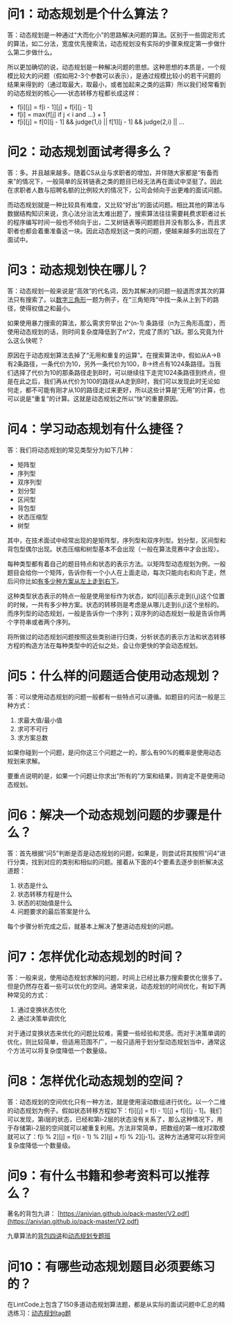 # 问1：动态规划是个什么算法？
答：动态规划是一种通过“大而化小”的思路解决问题的算法。区别于一些固定形式的算法，如二分法，宽度优先搜索法，动态规划没有实际的步骤来规定第一步做什么第二步做什么。

所以更加确切的说，动态规划是一种解决问题的思想。这种思想的本质是，一个规模比较大的问题（假如用2-3个参数可以表示），是通过规模比较小的若干问题的结果来得到的（通过取最大，取最小，或者加起来之类的运算）所以我们经常看到的动态规划的核心——状态转移方程都长成这样：

* f[i][j] = f[i - 1][j] + f[i][j - 1]
* f[i] = max{f[j] if j < i and …} + 1
* f[i][j] = f[0][j - 1] && judge(1,i) || f[1][j - 1] && judge(2,i) || …

# 问2：动态规划面试考得多么？

答：多。并且越来越多。随着CS从业与求职者的增加，并伴随大家都是“有备而来”的情况下，一般简单的反转链表之类的题目已经无法再在面试中坚挺了。因此在求职者人数与招聘名额的比例较大的情况下，公司会倾向于出更难的面试问题。

而动态规划就是一种比较具有难度，又比较“好出”的面试问题。相比其他的算法与数据结构知识来说，贪心法分治法太难出题了，搜索算法往往需要耗费求职者过长的程序编写时间一般也不倾向于出，二叉树链表等问题题目并没有那么多，而且求职者也都会着重准备这一块。因此动态规划这一类的问题，便越来越多的出现在了面试中。

# 问3：动态规划快在哪儿？

答：动态规划一般来说是“高效”的代名词，因为其解决的问题一般退而求其次的算法只有搜索了。以[数字三角形](http://www.lintcode.com/problem/triangle/?utm_source=sc-github-lm)一题为例子，在“三角矩阵”中找一条从上到下的路径，使得权值之和最小。

如果使用暴力搜索的算法，那么需求穷举出 2^(n-1) 条路径（n为三角形高度），而使用动态规划的话，则时间复杂度降低到了n^2，完成了质的飞跃。那么究竟为什么这么快呢？

原因在于动态规划算法去掉了“无用和重复的运算”。在搜索算法中，假如从A->B有2条路径，一条代价为10，另外一条代价为100，B->终点有1024条路径。当我们选择了代价为10的那条路径走到B时，可以继续往下走完1024条路径到终点，但是在此之后，我们再从代价为100的路径从A走到B时，我们可以发现此时无论如何走，都不可能有刚才从10的路径走过来更好，所以这些计算是“无用”的计算，也可以说是“重复”的计算。这就是动态规划之所以“快”的重要原因。

# 问4：学习动态规划有什么捷径？

答：我们将动态规划的常见类型分为如下几种：

* 矩阵型
* 序列型
* 双序列型
* 划分型
* 区间型
* 背包型
* 状态压缩型
* 树型

其中，在技术面试中经常出现的是矩阵型，序列型和双序列型。划分型，区间型和背包型偶尔出现。状态压缩和树型基本不会出现（一般在算法竞赛中才会出现）。

每种类型都有着自己的题目特点和状态的表示方法。以矩阵型动态规划为例，一般题目会给你一个矩阵，告诉你有一个小人在上面走动，每次只能向右和向下走，然后问你比如[有多少种方案从左上走到右下](http://www.lintcode.com/problem/unique-paths/?utm_source=sc-github-lm)。

这种类型状态表示的特点一般是使用坐标作为状态，如f[i][j]表示走到(i,j)这个位置的时候，一共有多少种方案。状态的转移则是考虑是从哪儿走到(i,j)这个坐标的。而序列型的动态规划，一般是告诉你一个序列；双序列的动态规划一般是告诉你两个字符串或者两个序列。

将所做过的动态规划问题按照这些类别进行归类，分析状态的表示方法和状态转移方程的构造方法在每种类型中的近似之处，会让你更快的学会动态规划。

# 问5：什么样的问题适合使用动态规划？

答：可以使用动态规划的问题一般都有一些特点可以遵循。如题目的问法一般是三种方式：

1. 求最大值/最小值
2. 求可不可行
3. 求方案总数

如果你碰到一个问题，是问你这三个问题之一的，那么有90%的概率是使用动态规划来求解。

要重点说明的是，如果一个问题让你求出“所有的”方案和结果，则肯定不是使用动态规划。

# 问6：解决一个动态规划问题的步骤是什么？

答：首先根据“问5”判断是否是动态规划的问题，如果是，则尝试将其按照“问4”进行分类，找到对应的类别和相似的问题。接着从下面的4个要素去逐步剖析解决这道题：

1. 状态是什么
2. 状态转移方程是什么
3. 状态的初始值是什么
4. 问题要求的最后答案是什么

每个步骤分析完成之后，就基本上解决了整道动态规划的问题。

# 问7：怎样优化动态规划的时间？

答：一般来说，使用动态规划求解的问题，时间上已经比暴力搜索要优化很多了。但是仍然存在着一些可以优化的空间。通常来说，动态规划的时间优化，有如下两种常见的方式：

1. 通过变换状态优化
2. 通过决策单调优化

对于通过变换状态来优化的问题比较难，需要一些经验和灵感。而对于决策单调的优化，则比较简单，但适用范围不广，一般只适用于划分型动态规划当中，通常这个方法可以将复杂度降低一个数量级。

# 问8：怎样优化动态规划的空间？

答：动态规划的空间优化只有一种方法，就是使用滚动数组进行优化。以一个二维的动态规划为例子。假如状态转移方程如下：f[i][j] = f[i - 1][j] + f[i][j - 1]。我们可以发现，第i层的状态，已经和第i-2层的状态没有关系了，那么这种情况下，用于存储第i-2层的空间就可以被重复利用。方法非常简单，把数组的第一维对2取模就可以了：f[i % 2][j] = f[(i - 1) % 2][j] + f[i % 2][j-1]。这种方法通常可以将空间复杂度降低一个数量级。

# 问9：有什么书籍和参考资料可以推荐么？
著名的背包九讲：
[https://anivian.github.io/pack-master/V2.pdf](https://anivian.github.io/pack-master/V2.pdf)

九章算法的[背包四讲](https://www.jiuzhang.com/course/32/?utm_source=sc-github-lm)和[动态规划专题班](https://www.jiuzhang.com/course/36/?utm_source=sc-github-lm)

# 问10：有哪些动态规划题目必须要练习的？  

在LintCode上包含了150多道动态规划算法题，都是从实际的面试问题中汇总的精选练习：[动态规划tag题](http://www.lintcode.com/tag/dynamic-programming/?utm_source=sc-github-lm)
